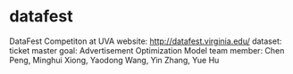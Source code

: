 # datafest

DataFest Competiton at UVA
website: http://datafest.virginia.edu/
dataset: ticket master 
goal: Advertisement Optimization Model 
team member: Chen Peng, Minghui Xiong, Yaodong Wang, Yin Zhang, Yue Hu
